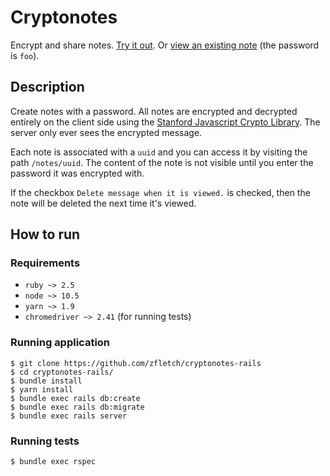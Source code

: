# Cryptonotes

Encrypt and share notes.
[Try it out](https://crypto-notes.herokuapp.com/).
Or [view an existing note](https://crypto-notes.herokuapp.com/notes/1e49f95d-e7ed-42f6-b0ba-d11da38fd89d)
(the password is `foo`).

## Description

Create notes with a password.
All notes are encrypted and decrypted entirely on the client side
using the [Stanford Javascript Crypto Library](https://bitwiseshiftleft.github.io/sjcl/).
The server only ever sees the encrypted message.

Each note is associated with a `uuid` and you can access it by visiting the path `/notes/uuid`.
The content of the note is not visible until you enter the password it was encrypted with.

If the checkbox `Delete message when it is viewed.` is checked, then the note will be deleted
the next time it's viewed.

## How to run

### Requirements

* `ruby ~> 2.5`
* `node ~> 10.5`
* `yarn ~> 1.9`
* `chromedriver ~> 2.41` (for running tests)

### Running application

```
$ git clone https://github.com/zfletch/cryptonotes-rails
$ cd cryptonotes-rails/
$ bundle install
$ yarn install
$ bundle exec rails db:create
$ bundle exec rails db:migrate
$ bundle exec rails server
```

### Running tests

```
$ bundle exec rspec
```
